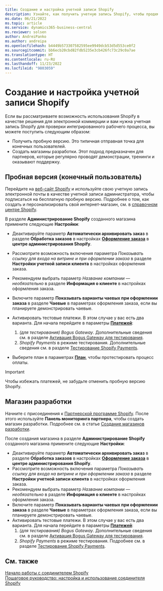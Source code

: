 ```yaml
---
title: Создание и настройка учетной записи Shopify
description: Узнайте, как получить учетную запись Shopify, чтобы продемонстрировать рабочий процесс интеграции Shopify и Business Central.
ms.date: 06/21/2022
ms.topic: article
ms.service: dynamics365-business-central
ms.reviewer: solsen
author: AndreiPanko
ms.author: andreipa
ms.openlocfilehash: b4449b573307582595ee9949dcb53d5d553ce0f2
ms.sourcegitcommit: bb6ecb20cbd82fdb5235e3cb426fc73c29c0a7ae
ms.translationtype: HT
ms.contentlocale: ru-RU
ms.lasthandoff: 11/23/2022
ms.locfileid: "9803059"
---
```

# <a name="create-and-set-up-a-shopify-account"></a>Создание и настройка учетной записи Shopify

Если вы рассматриваете возможность использования Shopify в качестве решения для электронной коммерции и вам нужна учетная запись Shopify для проверки интегрированного рабочего процесса, вы можете поступить следующим образом:

- Получить пробную версию. Это типичная отправная точка для конечных пользователей.  
- Создать магазины разработки. Этот подход предназначен для партнеров, которые регулярно проводят демонстрации, тренинги и оказывают поддержку.

## <a name="trial-end-user"></a>Пробная версия (конечный пользователь)

Перейдите на [веб-сайт Shopify](https://www.shopify.com) и используйте свою учетную запись электронной почты в качестве учетной записи администратора, чтобы подписаться на бесплатную пробную версию. Подробнее о том, как создать и персонализировать свой интернет-магазин, см. в [справочном центре Shopify](https://help.shopify.com/).

В разделе **Администрирование Shopify** созданного магазина примените следующие **Настройки**:

- Деактивируйте параметр **Автоматически архивировать заказ** в разделе **Обработка заказов** в настройках [**Оформление заказа**](https://www.shopify.com/admin/settings/checkout) в **центре администрирования Shopify**.
- Рассмотрите возможность включения параметра *Показывать ссылку для входа на витрине и при оформлении заказа* в разделе **Настройки учетной записи клиента** в настройках оформления заказа.
- Рекомендуем выбрать параметр *Название компании — необязательно* в разделе **Информация о клиенте** в настройках оформления заказа.
- Включите параметр **Показывать варианты чаевых при оформлении заказа** в разделе **Чаевые** в параметрах оформления заказа, если вы планируете демонстрировать чаевые.
- Активировать тестовые платежи. В этом случае у вас есть два варианта. Для начала перейдите в параметры [**Платежей**](https://www.shopify.com/admin/settings/payments):  
  1. *(для тестирования) Bogus Gateway*. Дополнительные сведения см. в разделе [Активация Bogus Gateway для тестирования](https://help.shopify.com/en/manual/checkout-settings/test-orders#place-a-test-order-by-simulating-a-transaction).
  2. *Shopify Payments* в режиме тестирования. Дополнительные сведения см. в разделе [Тестирование Shopify Payments](https://help.shopify.com/en/manual/payments/shopify-payments/testing-shopify-payments).

- Выберите план в параметрах [**План**](https://www.shopify.com/admin/settings/plan), чтобы протестировать процесс оплаты.

> [!Important]  
> Чтобы избежать платежей, не забудьте отменить пробную версию Shopify.

## <a name="development-store"></a>Магазин разработки

Начните с присоединения к [Партнерской программе Shopify](https://help.shopify.com/partners/about). После этого используйте **Панель мониторинга партнера**, чтобы создать магазин разработки. Подробнее см. в статье [Создание магазинов разработки](https://help.shopify.com/partners/dashboard/managing-stores/development-stores).

После создания магазина в разделе **Администрирование Shopify** созданного магазина примените следующие **Настройки**:

- Деактивируйте параметр **Автоматически архивировать заказ** в разделе **Обработка заказов** в настройках [**Оформление заказа**](https://www.shopify.com/admin/settings/checkout) в **центре администрирования Shopify**.
- Рассмотрите возможность включения параметра *Показывать ссылку для входа на витрине и при оформлении заказа* в разделе **Настройки учетной записи клиента** в настройках оформления заказа.
- Рекомендуем выбрать параметр *Название компании — необязательно* в разделе **Информация о клиенте** в настройках оформления заказа.
- Включите параметр **Показывать варианты чаевых при оформлении заказа** в разделе **Чаевые** в параметрах оформления заказа, если вы планируете демонстрировать чаевые.
- Активировать тестовые платежи. В этом случае у вас есть два варианта. Для начала перейдите в параметры [**Платежей**](https://www.shopify.com/admin/settings/payments):  
  1. *(для тестирования) Bogus Gateway*. Дополнительные сведения см. в разделе [Активация Bogus Gateway для тестирования](https://help.shopify.com/en/manual/checkout-settings/test-orders#place-a-test-order-by-simulating-a-transaction).
  2. *Shopify Payments* в режиме тестирования. Подробнее см. в разделе [Тестирование Shopify Payments](https://help.shopify.com/en/manual/payments/shopify-payments/testing-shopify-payments).

## <a name="see-also"></a>См. также

[Начало работы с соединителем Shopify](get-started.md)  
[Пошаговое руководство: настройка и использование соединителя Shopify](walkthrough-setting-up-and-using-shopify.md)
